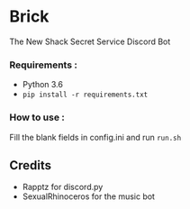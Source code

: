 # Brick
The New Shack Secret Service Discord Bot

### Requirements :

- Python 3.6
- `pip install -r requirements.txt`

### How to use :

Fill the blank fields in config.ini and run `run.sh`

## Credits

- Rapptz for discord.py
- SexualRhinoceros for the music bot
